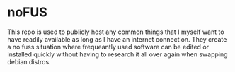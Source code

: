# noFUS
This repo is used to publicly host any common things that I myself want to have readily available as long as I have an internet connection. They create a no fuss situation where frequeantly used software can be edited or installed quickly without having to research it all over again when swapping debian distros.
